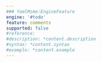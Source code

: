 ```yaml
---
### YamlMime:EngineFeature
engine: '#todo'
feature: comments
supported: false
#reference: 
#description: *content.description
#syntax: *content.syntax
#example: *content.example
---
```

